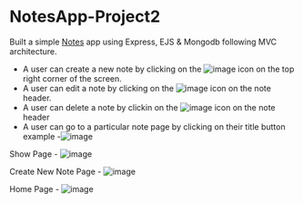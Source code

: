 # NotesApp-Project2

Built a simple [Notes](https://my-notes-app-mohammadali.herokuapp.com/) app using Express, EJS & Mongodb following MVC architecture.

- A user can create a new note by clicking on the ![image](https://user-images.githubusercontent.com/57377203/187576155-182b1e1e-16f9-49eb-8103-5e26c134018c.png) icon on the top right corner of the screen.
- A user can edit a note by clicking on the ![image](https://user-images.githubusercontent.com/57377203/187575986-fb84d46e-620b-4dcb-9d28-60b42cc3e199.png) icon on the note header.
- A user can delete a note by clickin on the ![image](https://user-images.githubusercontent.com/57377203/187575907-46167d27-6556-40ad-9cf4-d23ce2cd2b90.png) icon on the note header
- A user can go to a particular note page by clicking on their title button example -![image](https://user-images.githubusercontent.com/57377203/187576422-65ba1791-c1d2-4157-a057-bea1703c8e80.png)

Show Page - ![image](https://user-images.githubusercontent.com/57377203/187576526-14ad6dbf-5056-4293-8395-21a28284b98c.png)

Create New Note Page - ![image](https://user-images.githubusercontent.com/57377203/187576647-a7f1c3d5-a334-4b40-86a5-a9eb1588235b.png)

Home Page - ![image](https://user-images.githubusercontent.com/57377203/187575124-54047380-7aff-4a53-b429-629b12462141.png)



